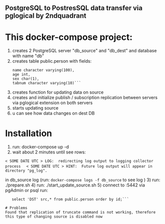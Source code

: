 ## PostgreSQL to PostresSQL data transfer via pglogical by 2ndquadrant

# This docker-compose project:
1) creates 2 PostgreSQL server "db_source" and "db_dest" and database with name "db"
2) creates table public.person with fields:
	```id serial primary key,
	name character varying(100),
	age int,
	sex char(1),
	tabnum character varying(10)```
3) creates function for updating data on source
4) creates and initialize publish / subscription replication between servers via pglogical extension on both servers
5) starts updating source
6) u can see how data changes on dest DB

# Installation
1) run: docker-compose up -d
2) wait about 2 minutes until see rows:

  ```< SOME DATE UTC > LOG:  redirecting log output to logging collector process  ```
  ```< SOME DATE UTC > HINT:  Future log output will appear in directory "pg_log".```

  in db_source log (run: ```docker-compose logs -f db_source``` to see log )
3) run: ./prepare.sh
4) run: ./start_update_source.sh
5) connect to <host ip>:5442 via pgAdmin or psql
   run:
   ```select 'SRC' src,* from public.db_source_person order by id;
	  select 'DST' src,* from public.person order by id;```

# Problems
 Found that replication of truncate command is not working, therefore this type of changing source is disabled now
